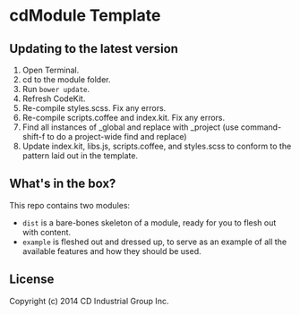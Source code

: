 # cdModule Template

## Updating to the latest version

1. Open Terminal.
2. cd to the module folder.
3. Run `bower update`.
4. Refresh CodeKit.
5. Re-compile styles.scss. Fix any errors.
6. Re-compile scripts.coffee and index.kit. Fix any errors.
7. Find all instances of _global and replace with _project (use command-shift-f to do a project-wide find and replace)
8. Update index.kit, libs.js, scripts.coffee, and styles.scss to conform to the pattern laid out in the template.

## What's in the box?

This repo contains two modules:

* `dist` is a bare-bones skeleton of a module, ready for you to flesh out with content.
* `example` is fleshed out and dressed up, to serve as an example of all the available features and how they should be used.

## License
Copyright (c) 2014 CD Industrial Group Inc.

